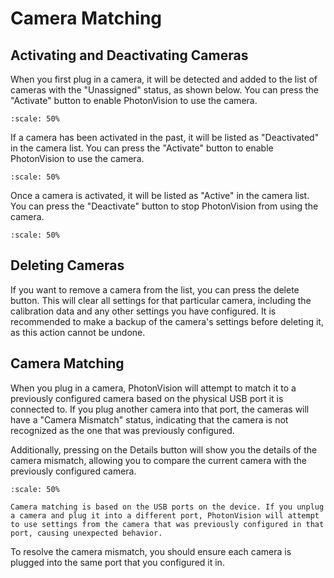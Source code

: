 # Camera Matching

## Activating and Deactivating Cameras

When you first plug in a camera, it will be detected and added to the list of cameras with the "Unassigned" status, as shown below. You can press the "Activate" button to enable PhotonVision to use the camera.

```{image} images/camera-matching/unassigned-camera.png
:scale: 50%
```

If a camera has been activated in the past, it will be listed as "Deactivated" in the camera list. You can press the "Activate" button to enable PhotonVision to use the camera.

```{image} images/camera-matching/deactivated-camera.png
:scale: 50%
```

Once a camera is activated, it will be listed as "Active" in the camera list. You can press the "Deactivate" button to stop PhotonVision from using the camera.

```{image} images/camera-matching/activated-camera.png
:scale: 50%
```

## Deleting Cameras

If you want to remove a camera from the list, you can press the delete button. This will clear all settings for that particular camera, including the calibration data and any other settings you have configured. It is recommended to make a backup of the camera's settings before deleting it, as this action cannot be undone.

## Camera Matching

When you plug in a camera, PhotonVision will attempt to match it to a previously configured camera based on the physical USB port it is connected to. If you plug another camera into that port, the cameras will have a "Camera Mismatch" status, indicating that the camera is not recognized as the one that was previously configured.

Additionally, pressing on the Details button will show you the details of the camera mismatch, allowing you to compare the current camera with the previously configured camera.

```{image} images/camera-matching/camera-mismatch-details.png
:scale: 50%
```

```{note}
Camera matching is based on the USB ports on the device. If you unplug a camera and plug it into a different port, PhotonVision will attempt to use settings from the camera that was previously configured in that port, causing unexpected behavior.
```

To resolve the camera mismatch, you should ensure each camera is plugged into the same port that you configured it in.
